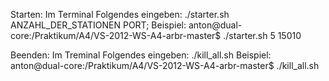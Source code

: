 Starten:
Im Terminal Folgendes eingeben:
./starter.sh ANZAHL_DER_STATIONEN PORT;
Beispiel: anton@dual-core:/Praktikum/A4/VS-2012-WS-A4-arbr-master$ ./starter.sh 5 15010

Beenden:
Im Treminal Folgendes eingeben: ./kill_all.sh
Beispiel: anton@dual-core:/Praktikum/A4/VS-2012-WS-A4-arbr-master$ ./kill_all.sh


